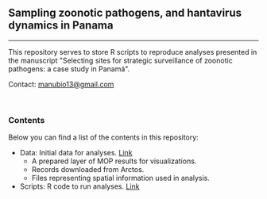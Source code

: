 ## Sampling zoonotic pathogens, and hantavirus dynamics in Panama

<hr>

This repository serves to store R scripts to reproduce analyses presented in the manuscript "Selecting sites for strategic surveillance of zoonotic pathogens: a case study in Panamá".

Contact: manubio13@gmail.com

<br>

### Contents

Below you can find a list of the contents in this repository:

- Data: Initial data for analyses. <a href="https://github.com/marlonecobos/Hanta_PAN_suitability/tree/main/Sampling_pathogens/Data" target="_blank">Link</a>  
  - A prepared layer of MOP results for visualizations.
  - Records downloaded from Arctos.
  - Files representing spatial information used in analysis.
- Scripts: R code to run analyses. <a href="https://github.com/marlonecobos/Hanta_PAN_suitability/tree/main/Sampling_pathogens/Scripts" target="_blank">Link</a> 
